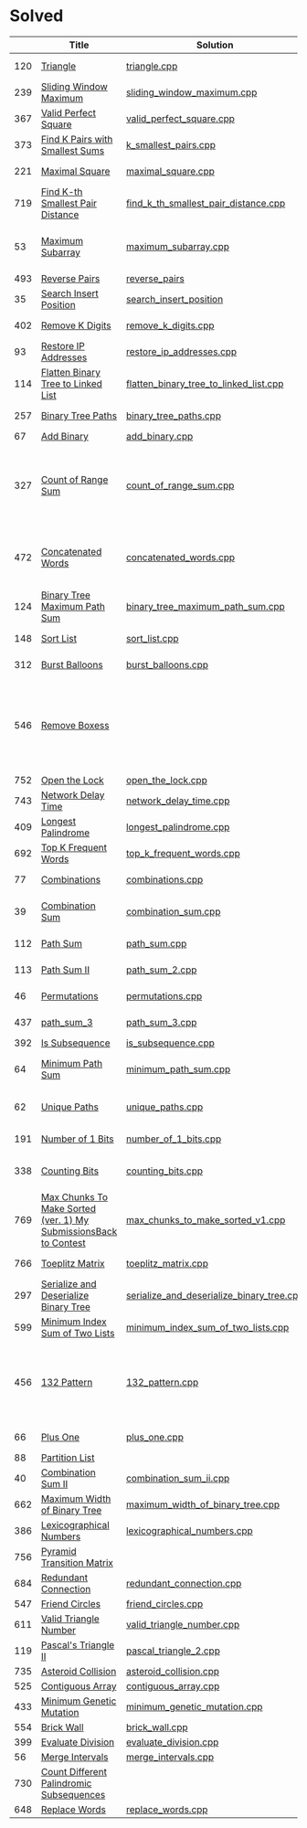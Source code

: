 Solved
========

| | Title | Solution | Difficulty |Key Point|
|---| --- | ---| --- |---|
|120|[Triangle](https://leetcode.com/problems/triangle/description)|[triangle.cpp](algorithms/triangle/triangle.cpp)|Medium| Dynamic Programming|
|239|[Sliding Window Maximum](https://leetcode.com/problems/sliding-window-maximum/description/)|[sliding_window_maximum.cpp](algorithms/sliding_window_maximum/sliding_window_maximum.cpp)|Hard| Monotonic Queue|
|367|[Valid Perfect Square](https://leetcode.com/problems/valid-perfect-square/description/)|[valid_perfect_square.cpp](algorithms/valid_perfect_square/valid_perfect_square.cpp)|Easy|Pay attention to the overflow problem.|
|373|[Find K Pairs with Smallest Sums](https://leetcode.com/problems/find-k-pairs-with-smallest-sums/description/)|[k_smallest_pairs.cpp](algorithms/find_k_pairs_with_smallest_sums/k_smallest_pairs.cpp)|Medium|Priority Queue / Heap|
|221|[Maximal Square](https://leetcode.com/problems/maximal-square/description/)|[maximal_square.cpp](algorithms/maximal_square/maximal_square.cpp)|Medium|Dynamic Programming|
|719|[Find K-th Smallest Pair Distance](https://leetcode.com/problems/find-k-th-smallest-pair-distance/description/)|[find_k_th_smallest_pair_distance.cpp](algorithms/find_k_th_smallest_pair_distance/find_k_th_smallest_pair_distance.cpp)|Hard|Bitmap|
|53|[Maximum Subarray](https://leetcode.com/problems/maximum-subarray/description/)|[maximum_subarray.cpp](algorithms/maximum_subarray/maximum_subarray.cpp)|Easy|Dynamic Programming/Devide and Conquer ([a reference](https://zh.wikipedia.org/wiki/%E6%9C%80%E5%A4%A7%E5%AD%90%E6%95%B0%E5%88%97%E9%97%AE%E9%A2%98))|
|493|[Reverse Pairs](https://leetcode.com/problems/reverse-pairs/description/)|[reverse_pairs](algorithms/reverse_pairs/reverse_pairs.cpp)|Hard|BIT/BST|
|35|[Search Insert Position](https://leetcode.com/problems/search-insert-position/description/)|[search_insert_position](algorithms/search_insert_position/search_insert_position.cpp)|Easy| Binary Search|
|402|[Remove K Digits](https://leetcode.com/problems/remove-k-digits/description/)|[remove_k_digits.cpp](algorithms/remove_k_digits/remove_k_digits.cpp)|Medium|Just analysis, and boundary cases|
|93|[Restore IP Addresses](https://leetcode.com/problems/restore-ip-addresses/description/)|[restore_ip_addresses.cpp](algorithms/restore_ip_addresses/restore_ip_addresses.cpp)|Medium|Just analysis, and boundary cases|
|114|[Flatten Binary Tree to Linked List](https://leetcode.com/problems/flatten-binary-tree-to-linked-list/description/)|[flatten_binary_tree_to_linked_list.cpp](algorithms/flatten_binary_tree_to_linked_list/flatten_binary_tree_to_linked_list.cpp)|Medium|traverse the binary tree|
|257|[Binary Tree Paths](https://leetcode.com/problems/binary-tree-paths/discuss/)|[binary_tree_paths.cpp](algorithms/binary_tree_paths/binary_tree_paths.cpp)|Easy|Nothing special, traverse the tree.|
|67|[Add Binary](https://leetcode.com/problems/add-binary/description/)|[add_binary.cpp](algorithms/add_binary/add_binary.cpp)|Easy|Nothing special|
|327|[Count of Range Sum](https://leetcode.com/problems/count-of-range-sum/description/)|[count_of_range_sum.cpp](algorithms/count_of_range_sum/count_of_range_sum.cpp)|Hard|[Merge Sort for "the two pointer problem"](https://discuss.leetcode.com/topic/33738/share-my-solution/18), the solution to this problem is very similar to 493. reverse pair.|
|472|[Concatenated Words](https://leetcode.com/problems/concatenated-words/description/)|[ concatenated_words.cpp](algorithms/concatenated_words/concatenated_words.cpp)|Hard|Dynamic programming, but this may not good enough, may be I can still try Trie tree.|
|124|[Binary Tree Maximum Path Sum](https://leetcode.com/problems/binary-tree-maximum-path-sum/description/)|[binary_tree_maximum_path_sum.cpp](algorithms/binary_tree_maximum_path_sum/binary_tree_maximum_path_sum.cpp)|Hard|Analysis. Recursive function on a tree.|
|148|[Sort List](https://leetcode.com/problems/sort-list/description/)|[sort_list.cpp](algorithms/sort_list/sort_list.cpp)|Medium|Merge sort on linked list.|
|312|[Burst Balloons](https://leetcode.com/problems/burst-balloons/description/)|[burst_balloons.cpp](algorithms/burst_balloons/burst_balloons.cpp)|Hard|Dynamic programming.|
|546|[Remove Boxess](https://leetcode.com/problems/remove-boxes/description/)||Hard|Dynamic Programming, modify the definition of the problem to absorb the external information so that the new one is self-contained.|
|752|[Open the Lock](https://leetcode.com/contest/weekly-contest-64/problems/open-the-lock/)|[open_the_lock.cpp](algorithms/open_the_lock/open_the_lock.cpp)|Medium|BFS|
|743|[Network Delay Time](https://leetcode.com/problems/network-delay-time/description/)|[network_delay_time.cpp](algorithms/network_delay_time/network_delay_time.cpp)|Medium|BFS|
|409|[Longest Palindrome](https://leetcode.com/problems/longest-palindrome/description/)|[longest_palindrome.cpp](algorithms/longest_palindrome/longest_palindrome.cpp)|Easy|pay attention to special case.|
|692|[Top K Frequent Words](https://leetcode.com/problems/top-k-frequent-words/description/)|[top_k_frequent_words.cpp](algorithms/top_k_frequent_words/top_k_frequent_words.cpp)|Medium|Not very special, sort.|
|77|[Combinations](https://leetcode.com/problems/combinations/description/)|[combinations.cpp](algorithms/combinations/combinations.cpp)|Medium|BFS + recursive solution|
|39|[Combination Sum](https://leetcode.com/problems/combination-sum/description/)|[combination_sum.cpp](algorithms/combination_sum/combination_sum.cpp)|Medium|BFS + recursive solution. The same as 77.|
|112|[Path Sum](https://leetcode.com/problems/path-sum/description/)|[path_sum.cpp](algorithms/path_sum/path_sum.cpp)|Easy|traverse the binary tree.|
|113|[Path Sum II](https://leetcode.com/problems/path-sum-ii/description/)|[path_sum_2.cpp](algorithms/path_sum_2/path_sum_2.cpp)|Medium|traverse the binary tree.|
|46|[Permutations](https://leetcode.com/problems/permutations/description/)|[ permutations.cpp](algorithms/permutations/permutations.cpp)|Medium|BFS + recursive solution|
|437|[path_sum_3](https://leetcode.com/problems/path-sum-iii/description/)|[path_sum_3.cpp](algorithms/path_sum_3/path_sum_3.cpp)|Easy|Two recursive function.|
|392|[Is Subsequence](https://leetcode.com/problems/is-subsequence/description/)|[is_subsequence.cpp](algorithms/is_subsequence/is_subsequence.cpp)|Medium|Nothing special.|
|64|[Minimum Path Sum](https://leetcode.com/problems/minimum-path-sum/description/)|[minimum_path_sum.cpp](algorithms/is_subsequence/minimum_path_sum.cpp)|Medium|Dynamic programming. Similar to 221|
|62|[Unique Paths](https://leetcode.com/problems/unique-paths/description/)|[unique_paths.cpp](algorithms/unique_paths/unique_paths.cpp)|Medium|Dynamic programming. Similar to 221|
|191|[Number of 1 Bits](https://leetcode.com/problems/number-of-1-bits/description/)|[number_of_1_bits.cpp](algorithms/number_of_1_bits/number_of_1_bits.cpp)|Easy|basic bit manipulation.|
|338|[Counting Bits](https://leetcode.com/problems/counting-bits/description/)|[counting_bits.cpp](algorithms/counting_bits/counting_bits.cpp)|Medium|Dynamic programming and bit manipulation.|
|769|[Max Chunks To Make Sorted (ver. 1) My SubmissionsBack to Contest](https://leetcode.com/contest/weekly-contest-68/problems/max-chunks-to-make-sorted-ver-1/)|[max_chunks_to_make_sorted_v1.cpp](algorithms/max_chunks_to_make_sorted_v1/max_chunks_to_make_sorted_v1.cpp)|Medium|Nothing special. Analysis.|
|766|[Toeplitz Matrix](https://leetcode.com/contest/weekly-contest-68/problems/toeplitz-matrix/)|[toeplitz_matrix.cpp](algorithms/toeplitz_matrix/toeplitz_matrix.cpp)|Easy|Nothing special. Analysis.|
|297|[Serialize and Deserialize Binary Tree](https://leetcode.com/problems/serialize-and-deserialize-binary-tree/description/)|[serialize_and_deserialize_binary_tree.cpp](algorithms/serialize_and_deserialize_binary_tree/serialize_and_deserialize_binary_tree)|Hard|
|599|[Minimum Index Sum of Two Lists](https://leetcode.com/problems/minimum-index-sum-of-two-lists/description/)|[minimum_index_sum_of_two_lists.cpp](algorithms/minimum_index_sum_of_two_lists/minimum_index_sum_of_two_lists.cpp)|Easy|Nothing special.|
|456|[132 Pattern](https://leetcode.com/problems/132-pattern/description/)|[132_pattern.cpp](algorithms/132_pattern/132_pattern.cpp)|Medium|Stack. When find a pattern that is composed of three elements, try to fix two of them and focusing on finding the last.|
|66|[Plus One](https://leetcode.com/problems/plus-one/description/)|[plus_one.cpp](algorithms/plus_one/plus_one.cpp)|Easy|Very easy, just for exercise.|
|88|[Partition List](https://leetcode.com/problems/partition-list/description/)|||
|40|[Combination Sum II](https://leetcode.com/problems/combination-sum-ii/description/)|[combination_sum_ii.cpp](algorithms/combination_sum_ii/combination_sum_ii.cpp)|Medium|Similar to 77 and 39.|
|662|[Maximum Width of Binary Tree](https://leetcode.com/problems/maximum-width-of-binary-tree/description/)|[maximum_width_of_binary_tree.cpp](algorithms/maximum_width_of_binary_tree/maximum_width_of_binary_tree.cpp)|Meduim|Traverse the tree by level order|
|386|[Lexicographical Numbers](https://leetcode.com/problems/lexicographical-numbers/description/)|[lexicographical_numbers.cpp](algorithms/lexicographical_numbers/lexicographical_numbers.cpp)|Medium|Stack|
|756|[Pyramid Transition Matrix](https://leetcode.com/problems/pyramid-transition-matrix/description/)||Medium||
|684|[Redundant Connection](https://leetcode.com/problems/redundant-connection/description/)|[redundant_connection.cpp](algorithms/redundant_connection/redundant_connection.cpp)|Medium|DFS/BFS/[Union Find](https://www.geeksforgeeks.org/union-find/)|
|547|[Friend Circles](https://leetcode.com/problems/friend-circles/description/)|[friend_circles.cpp](algorithms/friend_circles/friend_circles.cpp)|Medium|DFS/Union-Find|
|611|[Valid Triangle Number](https://leetcode.com/problems/valid-triangle-number/description/)|[valid_triangle_number.cpp](algorithms/valid_triangle_number/valid_triangle_number.cpp)|Medium|binary search|
|119|[Pascal's Triangle II](https://leetcode.com/problems/pascals-triangle-ii/description/)|[pascal_triangle_2.cpp](algorithms/pascal_triangle_2/pascal_triangle_2.cpp)|Easy|So straight forward...|
|735|[Asteroid Collision](https://leetcode.com/problems/asteroid-collision/description/)|[asteroid_collision.cpp](algorithms/asteroid_collision/asteroid_collision.cpp)|Medium|analysis and stack|
|525|[Contiguous Array](https://leetcode.com/problems/contiguous-array/description/)|[contiguous_array.cpp](algorithms/contiguous_array/contiguous_array.cpp)|Medium|
|433|[Minimum Genetic Mutation](https://leetcode.com/problems/minimum-genetic-mutation/description/)|[minimum_genetic_mutation.cpp](algorithms/minimum_genetic_mutation/minimum_genetic_mutation.cpp)|Medium|BFS, the same to 752|
|554|[Brick Wall](https://leetcode.com/problems/brick-wall/description/)|[brick_wall.cpp](algorithms/brick_wall/brick_wall.cpp)|Medium|Very Easy ....|
|399|[Evaluate Division](https://leetcode.com/problems/evaluate-division/description/)|[evaluate_division.cpp](algorithms/evaluate_division/evaluate_division.cpp)|Medium|BFS|
|56|[Merge Intervals](https://leetcode.com/problems/merge-intervals/description/)|[merge_intervals.cpp](algorithms/merge_intervals/merge_intervals.cpp)|Medium|Use you analysis.|
|730|[Count Different Palindromic Subsequences](https://leetcode.com/problems/count-different-palindromic-subsequences/description/)||Hard|
|648|[Replace Words](https://leetcode.com/problems/replace-words/description/)|[replace_words.cpp](algorithms/replace_words/replace_words.cpp)|Medium|Trei Tree|
